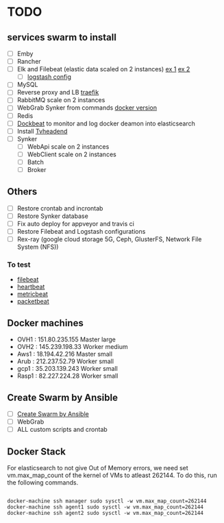 # TODO

## services swarm to install

- [ ] Emby
- [ ] Rancher
- [ ] Elk and Filebeat (elastic data scaled on 2 instances) [ex 1][ex_elk2] [ex 2][ex_elk]
  - [ ] [logstash config][link_logstash_config]
- [ ] MySQL
- [ ] Reverse proxy and LB [traefik][ex_traefik]
- [ ] RabbitMQ scale on 2 instances
- [ ] WebGrab Synker from commands [docker version](https://github.com/linuxserver/docker-webgrabplus)
- [ ] Redis
- [ ] [Dockbeat](https://github.com/Ingensi/dockbeat) to monitor and log docker deamon into elasticsearch
- [ ] Install [Tvheadend]
- [ ] Synker
  - [ ] WebApi       scale on 2 instances
  - [ ] WebClient    scale on 2 instances
  - [ ] Batch
  - [ ] Broker

## Others

- [ ] Restore crontab and incrontab
- [ ] Restore Synker database
- [ ] Fix auto deploy for appveyor and travis ci
- [ ] Restore Filebeat and Logstash configurations
- [ ] Rex-ray (google cloud storage 5G, Ceph, GlusterFS, Network File System (NFS))

### To test

* [filebeat][filebeat]
* [heartbeat][heartbeat]
* [metricbeat][metricbeat]
* [packetbeat][packetbeat]

## Docker machines

- OVH1  : 151.80.235.155     Master    large
- OVH2  : 145.239.198.33     Worker    medium
- Aws1  : 18.194.42.216      Master    small
- Arub  : 212.237.52.79      Worker    small
- gcp1  : 35.203.139.243     Worker    small
- Rasp1 : 82.227.224.28      Worker    small

## Create Swarm by Ansible

- [ ] [Create Swarm by Ansible](https://thisendout.com/2016/09/13/deploying-docker-swarm-with-ansible/)
- [ ] WebGrab
- [ ] ALL custom scripts and crontab

## Docker Stack

For elasticsearch to not give Out of Memory errors, we need set vm.max_map_count of the kernel of VMs to atleast 262144. To do this, run the following commands.

```shell

docker-machine ssh manager sudo sysctl -w vm.max_map_count=262144
docker-machine ssh agent1 sudo sysctl -w vm.max_map_count=262144
docker-machine ssh agent2 sudo sysctl -w vm.max_map_count=262144

```

[beats]: https://www.elastic.co/products/beats
[elastic]: https://www.elastic.co/
[filebeat]: https://www.elastic.co/guide/en/beats/filebeat/current/running-on-docker.html
[heartbeat]: https://www.elastic.co/guide/en/beats/heartbeat/current/running-on-docker.html
[metricbeat]: https://www.elastic.co/guide/en/beats/metricbeat/current/running-on-docker.html
[packetbeat]: https://www.elastic.co/guide/en/beats/packetbeat/current/running-on-docker.html
[Tvheadend]:https://github.com/linuxserver/docker-tvheadend
[ex_traefik]:https://zerokspot.com/weblog/2017/09/03/docker-stacks-for-local-development/
[ex_elk]:https://github.com/elastic/stack-docker/blob/master/docker-compose.yml
[ex_elk2]:https://github.com/ahromis/swarm-elk
[link_logstash_config]:https://www.elastic.co/guide/en/logstash/5.5/docker.html
